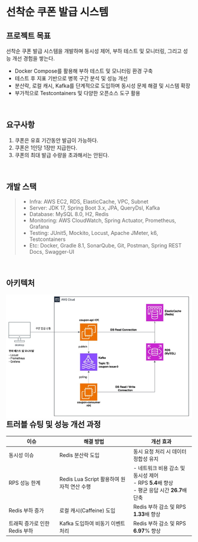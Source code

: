 # 선착순 쿠폰 발급 시스템


## 프로젝트 목표
선착순 쿠폰 발급 시스템을 개발하며 동시성 제어, 부하 테스트 및 모니터링, 그리고 성능 개선 경험을 쌓는다. 

- Docker Compose를 활용해 부하 테스트 및 모니터링 환경 구축
- 테스트 후 지표 기반으로 병목 구간 분석 및 성능 개선
- 분산락, 로컬 캐시, Kafka를 단계적으로 도입하며 동시성 문제 해결 및 시스템 확장
- 부가적으로 Testcontainers 및 다양한 오픈소스 도구 활용
<br/>

## 요구사항
1. 쿠폰은 유효 기간동안 발급이 가능하다.
2. 쿠폰은 1인당 1장만 지급한다.
3. 쿠폰의 최대 발급 수량을 초과해서는 안된다.
<br/>

## 개발 스택

>- Infra: AWS EC2, RDS, ElasticCache, VPC, Subnet <br/>
>- Server: JDK 17, Spring Boot 3.x, JPA, QueryDsl, Kafka <br/>
>- Database: MySQL 8.0, H2, Redis <br/>
>- Monitoring: AWS CloudWatch, Spring Actuator, Prometheus, Grafana <br/>
>- Testing: JUnit5, Mockito, Locust, Apache JMeter, k6, Testcontainers <br/>
>- Etc: Docker, Gradle 8.1, SonarQube, Git, Postman, Spring REST Docs, Swagger-UI
<br/>

## 아키텍처
<img src="https://github.com/ljw1126/user-content/blob/master/coupon-issue/diagram.jpg?raw=true" alt="다이어그램" style="float: left"/>
<br/>


## 트러블 슈팅 및 성능 개선 과정
| 이슈                 | 해결 방법                           | 개선 효과                                                                       |
|--------------------|---------------------------------|-----------------------------------------------------------------------------|
| 동시성 이슈             | Redis 분산락 도입                    | 동시 요청 처리 시 데이터 정합성 유지                                                       |
| RPS 성능 한계          | Redis Lua Script 활용하여 원자적 연산 수행 | - 네트워크 비용 감소 및 동시성 제어 <br/> - RPS **5.4**배 향상 <br/> - 평균 응답 시간 **26.7**배 단축 |
| Redis 부하 증가        | 로컬 캐시(Caffeine) 도입                        | Redis 부하 감소 및 RPS **1.33**배 향상                                              |
| 트래픽 증가로 인한 Redis 부하 | Kafka 도입하여 비동기 이벤트 처리           | Redis 부하 감소 및 RPS **6.97**% 향상                                              |
